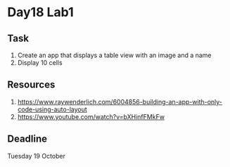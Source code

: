 # Day18 Lab1

## Task 
1. Create an app that displays a table view with an image and a name
2. Display 10 cells

## Resources
1. https://www.raywenderlich.com/6004856-building-an-app-with-only-code-using-auto-layout
2. https://www.youtube.com/watch?v=bXHinfFMkFw

## Deadline
Tuesday 19 October
